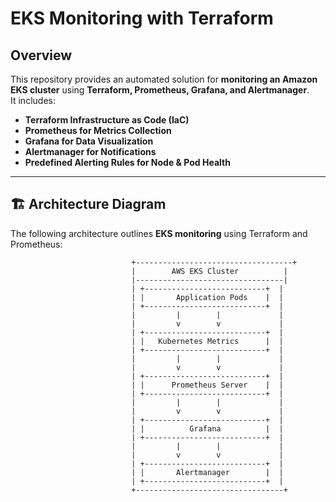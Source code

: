 #  EKS Monitoring with Terraform

## Overview

This repository provides an automated solution for **monitoring an Amazon EKS cluster** using **Terraform, Prometheus, Grafana, and Alertmanager**.  
It includes:  
- **Terraform Infrastructure as Code (IaC)**
- **Prometheus for Metrics Collection**
- **Grafana for Data Visualization**
- **Alertmanager for Notifications**
- **Predefined Alerting Rules for Node & Pod Health**

---

## 🏗️ Architecture Diagram

The following architecture outlines **EKS monitoring** using Terraform and Prometheus:

```plaintext
                           +-----------------------------------+
                           |        AWS EKS Cluster          |
                           |---------------------------------|
                           | +---------------------------+  |
                           | |       Application Pods    |  |
                           | +---------------------------+  |
                           |         |        |             |
                           |         v        v             |
                           | +---------------------------+  |
                           | |   Kubernetes Metrics      |  |
                           | +---------------------------+  |
                           |         |        |             |
                           |         v        v             |
                           | +---------------------------+  |
                           | |      Prometheus Server    |  |
                           | +---------------------------+  |
                           |         |        |             |
                           |         v        v             |
                           | +---------------------------+  |
                           | |          Grafana          |  |
                           | +---------------------------+  |
                           |         |        |             |
                           |         v        v             |
                           | +---------------------------+  |
                           | |       Alertmanager        |  |
                           | +---------------------------+  |
                           +---------------------------------+
